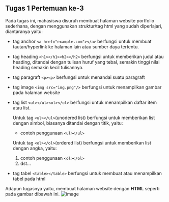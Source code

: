 ## Tugas 1 Pertemuan ke-3

Pada tugas ini, mahasiswa disuruh membuat halaman website portfolio sederhana, dengan menggunakan struktur/tag html yang sudah diperlajari, diantaranya yaitu:
- tag anchor `<a href="example.com"></a>` berfungsi untuk membuat tautan/hyperlink ke halaman lain atau sumber daya tertentu.
- tag heading `<h1></h1><h2></h2>` berfungsi untuk memberikan judul atau heading, ditandai dengan tulisan huruf yang tebal, semakin tinggi nilai heading semakin kecil tulisannya.
- tag paragraft `<p><p>` berfungsi untuk menandai suatu paragraft
- tag image `<img src="img.png"/>` berfungsi untuk menampilkan gambar pada halaman website
- tag list `<ul></ul><ol></ol>` berfungsi untuk menampilkan daftar item atau list.

   Untuk tag `<ul></ul>`(unodered list) berfungsi untuk memberikan list dengan simbol, biasanya ditandai dengan titik, yaitu:
   - contoh penggunaan `<ul></ul>`
     
   Untuk tag `<ol></ol>`(ordered list) berfungsi untuk memberikan list dengan angka, yaitu:
  1. contoh penggunaan `<ol></ol>`
  2. dst...
- tag tabel `<table></table>` berfungsi untuk membuat atau menampilkan tabel pada html

 Adapun tugasnya yaitu, membuat halaman website dengan **HTML** seperti pada gambar dibawah ini.
![image](https://github.com/user-attachments/assets/1b8d538b-d2f8-4dbe-9c85-46af5eb94338)
